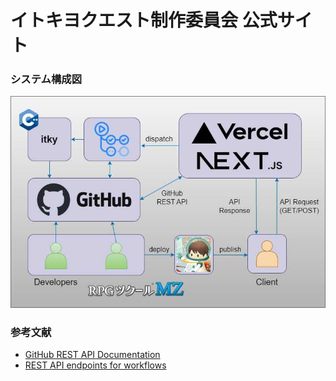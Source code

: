 # イトキヨクエスト制作委員会 公式サイト

### システム構成図

![System Archtecture Diagram](./public/images/system_config.jpeg)

### 参考文献
- [GitHub REST API Documentation](https://docs.github.com/en/rest)
- [REST API endpoints for workflows](https://docs.github.com/en/rest/actions/workflows?apiVersion=2022-11-28)
